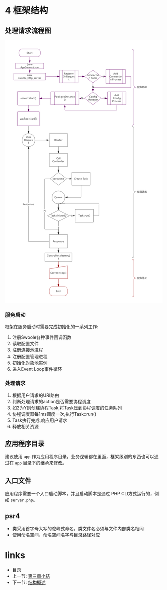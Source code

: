 # 4 框架结构

## 处理请求流程图

![处理请求流程图](./images/msf-处理请求流程图.png "处理请求流程图")

### 服务启动

框架在服务启动时需要完成初始化的一系列工作:

1. 注册Swoole各种事件回调函数
2. 读取配置文件
3. 注册连接池进程
4. 注册配置管理进程
5. 初始化对象池实例
6. 进入Event Loop事件循环

### 处理请求

1. 根据用户请求的URI路由
2. 判断处理请求的action是否需要协程调度
3. 如2为Y则创建协程Task,将Task压到协程调度的任务队列
4. 协程调度器每1ms调度一次,执行Task::run()
5. Task执行完成,响应用户请求
6. 释放相关资源

## 应用程序目录

建议使用 `app` 作为应用程序目录，业务逻辑都在里面，框架级别的东西也可以通过在 `app` 目录下的继承来修改。

## 入口文件

应用程序需要一个入口启动脚本，并且启动脚本是通过 PHP CLI方式运行的，例如 `server.php`。

## psr4

- 类采用首字母大写的驼峰式命名，类文件名必须与文件内部类名相同
- 使用命名空间，命名空间名字与目录路径对应

# links
  * [目录](<preface-目录.md>)
  * 上一节: [第三章小结](<03.5-小结.md>)
  * 下一节: [结构概述](<04.1-结构概述.md>)